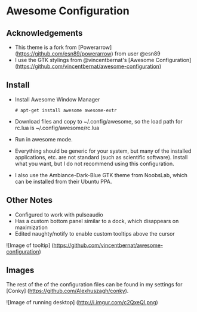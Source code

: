 # Awesome Configuration

## Acknowledgements

* This theme is a fork from [Powerarrow] (https://github.com/esn89/powerarrow) from user @esn89
* I use the GTK stylings from @vincentbernat's [Awesome Configuration] (https://github.com/vincentbernat/awesome-configuration)

## Install

* Install Awesome Window Manager
    ```shell
    # apt-get install awesome awesome-extr
    ```

* Download files and copy to ~/.config/awesome, so the load path for rc.lua is ~/.config/awesome/rc.lua
* Run in awesome mode.
* Everything should be generic for your system, but many of the installed applications, etc. are not standard (such as scientific software). Install what you want, but I do not recommend using this configuration.
* I also use the Ambiance-Dark-Blue GTK theme from NoobsLab, which can be installed from their Ubuntu PPA.

## Other Notes

* Configured to work with pulseaudio
* Has a custom bottom panel similar to a dock, which disappears on maximization
* Edited naughty/notify to enable custom tooltips above the cursor

![Image of tooltip]
(https://github.com/vincentbernat/awesome-configuration)

## Images

The rest of the of the configuration files can be found in my settings for [Conky] (https://github.com/Alexhuszagh/conky).

![Image of running desktop]
(http://i.imgur.com/c2QxeQI.png)
